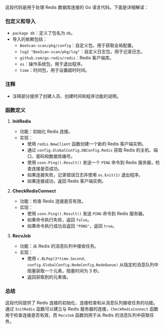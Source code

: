 这段代码是用于处理 Redis 数据库连接的 Go 语言代码。下面是详细解读：

### 包定义和导入

* `package db`：定义了包名为 `db`。
* 导入的依赖包括：
	+ `BeeScan-scan/pkg/config`：自定义包，用于获取全局配置。
	+ `log2 "BeeScan-scan/pkg/log"`：自定义日志包，用于记录日志。
	+ `github.com/go-redis/redis`：Redis 客户端库。
	+ `os`：操作系统包，用于退出程序。
	+ `time`：时间包，用于设置超时时间。

### 注释

* 注释部分提供了创建人员、创建时间和程序功能的说明。

### 函数定义

1. **InitRedis**


	* 功能：初始化 Redis 连接。
	* 实现：
		+ 使用 `redis.NewClient` 函数创建一个新的 Redis 客户端实例。
		+ 通过 `config.GlobalConfig.DBConfig.Redis` 获取 Redis 的主机、端口、密码和数据库编号。
		+ 使用 `conn.Ping().Result()` 发送一个 `PING` 命令到 Redis 服务器，检查连接是否成功。
		+ 如果连接失败，记录错误日志并使用 `os.Exit(1)` 退出程序。
		+ 如果连接成功，返回 Redis 客户端实例。
2. **CheckRedisConnect**


	* 功能：检查 Redis 连接是否有效。
	* 实现：
		+ 使用 `conn.Ping().Result()` 发送 `PING` 命令到 Redis 服务器。
		+ 如果命令执行失败，返回 `false`。
		+ 如果命令执行成功且返回 `"PONG"`，返回 `true`。
3. **RecvJob**


	* 功能：从 Redis 的消息队列中接收任务。
	* 实现：
		+ 使用 `c.BLPop(3*time.Second, config.GlobalConfig.NodeConfig.NodeQueue)` 从指定的消息队列中阻塞获取一个元素。阻塞时间为 3 秒。
		+ 返回获取到的元素值。

### 总结

这段代码提供了 Redis 连接的初始化、连接检查和从消息队列接收任务的功能。通过 `InitRedis` 函数可以建立与 Redis 服务器的连接，`CheckRedisConnect` 函数用于检查连接是否有效，而 `RecvJob` 函数则用于从 Redis 的消息队列中获取任务。